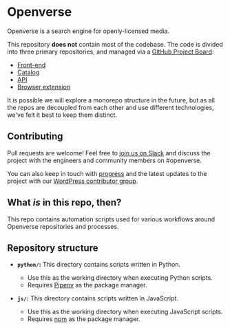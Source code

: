 # Openverse

Openverse is a search engine for openly-licensed media.

This repository **does not** contain most of the codebase. The code is divided into three primary repositories, and managed via a [GitHub Project Board](https://github.com/orgs/WordPress/projects/3):

- [Front-end](https://github.com/wordpress/openverse-frontend)
- [Catalog](https://github.com/wordpress/openverse-catalog)
- [API](https://github.com/wordpress/openverse-api)
- [Browser extension](https://github.com/wordpress/openverse-browser-extension)

It is possible we will explore a monorepo structure in the future, but as all the repos are decoupled from each other and use different technologies, we've felt it best to keep them distinct.

## Contributing

Pull requests are welcome! Feel free to
[join us on Slack](https://make.wordpress.org/chat/) and discuss the project
with the engineers and community members on #openverse.

You can also keep in touch with [progress](https://github.com/orgs/WordPress/projects/3) and the latest updates to the project with our [WordPress contributor group](https://make.wordpress.org/openverse/).

## What *is* in this repo, then?

This repo contains automation scripts used for various workflows around 
Openverse repositories and processes.

## Repository structure

- **`python/`:** This directory contains scripts written in Python.  
  - Use this as the working directory when executing Python scripts.
  - Requires [Pipenv](https://pipenv.pypa.io) as the package manager.
  
- **`js/`:** This directory contains scripts written in JavaScript.  
  - Use this as the working directory when executing JavaScript scripts.
  - Requires [npm](https://www.npmjs.com) as the package manager.
